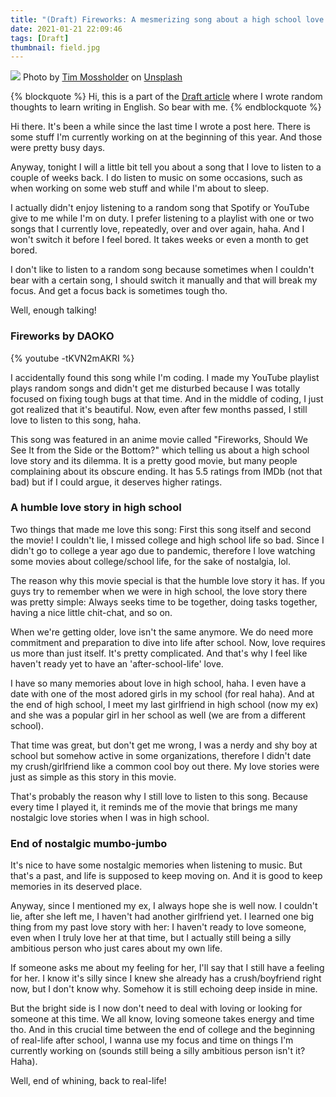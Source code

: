 ```yaml
---
title: "(Draft) Fireworks: A mesmerizing song about a high school love story"
date: 2021-01-21 22:09:46
tags: [Draft]
thumbnail: field.jpg
---
```

![]( field.jpg)
<span>Photo by <a href="https://unsplash.com/@timmossholder?utm_source=unsplash&amp;utm_medium=referral&amp;utm_content=creditCopyText">Tim Mossholder</a> on <a href="https://unsplash.com/photos/H0rn5cQFurw?utm_source=unsplash&amp;utm_medium=referral&amp;utm_content=creditCopyText">Unsplash</a></span>

{% blockquote %}
Hi, this is a part of the [Draft article](https://adisaktijrs.github.io/2020/12/22/draft-what-is-this/) where I wrote random thoughts to learn writing in English. So bear with me.
{% endblockquote %}

Hi there. It's been a while since the last time I wrote a post here. There is some stuff I'm currently working on at the beginning of this year. And those were pretty busy days.

Anyway, tonight I will a little bit tell you about a song that I love to listen to a couple of weeks back. I do listen to music on some occasions, such as when working on some web stuff and while I'm about to sleep.

I actually didn't enjoy listening to a random song that Spotify or YouTube give to me while I'm on duty. I prefer listening to a playlist with one or two songs that I currently love, repeatedly, over and over again, haha. And I won't switch it before I feel bored. It takes weeks or even a month to get bored.

I don't like to listen to a random song because sometimes when I couldn't bear with a certain song, I should switch it manually and that will break my focus. And get a focus back is sometimes tough tho.

Well, enough talking!

### Fireworks by DAOKO
{% youtube -tKVN2mAKRI %}

I accidentally found this song while I'm coding. I made my YouTube playlist plays random songs and didn't get me disturbed because I was totally focused on fixing tough bugs at that time. And in the middle of coding, I just got realized that it's beautiful. Now, even after few months passed, I still love to listen to this song, haha.

This song was featured in an anime movie called "Fireworks, Should We See It from the Side or the Bottom?" which telling us about a high school love story and its dilemma. It is a pretty good movie, but many people complaining about its obscure ending. It has 5.5 ratings from IMDb (not that bad) but if I could argue, it deserves higher ratings.

### A humble love story in high school
Two things that made me love this song: First this song itself and second the movie! I couldn't lie, I missed college and high school life so bad. Since I didn't go to college a year ago due to pandemic, therefore I love watching some movies about college/school life, for the sake of nostalgia, lol.

The reason why this movie special is that the humble love story it has. If you guys try to remember when we were in high school, the love story there was pretty simple: Always seeks time to be together, doing tasks together, having a nice little chit-chat, and so on.

When we're getting older, love isn't the same anymore. We do need more commitment and preparation to dive into life after school. Now, love requires us more than just itself. It's pretty complicated. And that's why I feel like haven't ready yet to have an 'after-school-life' love.

I have so many memories about love in high school, haha. I even have a date with one of the most adored girls in my school (for real haha). And at the end of high school, I meet my last girlfriend in high school (now my ex) and she was a popular girl in her school as well (we are from a different school).

That time was great, but don't get me wrong, I was a nerdy and shy boy at school but somehow active in some organizations, therefore I didn't date my crush/girlfriend like a common cool boy out there. My love stories were just as simple as this story in this movie.

That's probably the reason why I still love to listen to this song. Because every time I played it, it reminds me of the movie that brings me many nostalgic love stories when I was in high school.

### End of nostalgic mumbo-jumbo
It's nice to have some nostalgic memories when listening to music. But that's a past, and life is supposed to keep moving on. And it is good to keep memories in its deserved place.

Anyway, since I mentioned my ex, I always hope she is well now. I couldn't lie, after she left me, I haven't had another girlfriend yet. I learned one big thing from my past love story with her: I haven't ready to love someone, even when I truly love her at that time, but I actually still being a silly ambitious person who just cares about my own life.

If someone asks me about my feeling for her, I'll say that I still have a feeling for her. I know it's silly since I knew she already has a crush/boyfriend right now, but I don't know why. Somehow it is still echoing deep inside in mine.

But the bright side is I now don't need to deal with loving or looking for someone at this time. We all know, loving someone takes energy and time tho. And in this crucial time between the end of college and the beginning of real-life after school, I wanna use my focus and time on things I'm currently working on (sounds still being a silly ambitious person isn't it? Haha).

Well, end of whining, back to real-life!
